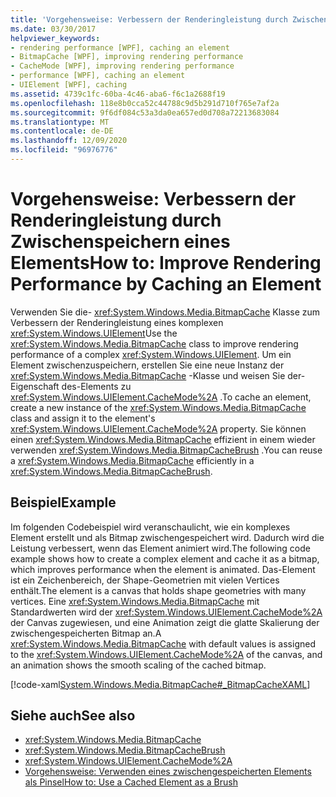 ```yaml
---
title: 'Vorgehensweise: Verbessern der Renderingleistung durch Zwischenspeichern eines Elements'
ms.date: 03/30/2017
helpviewer_keywords:
- rendering performance [WPF], caching an element
- BitmapCache [WPF], improving rendering performance
- CacheMode [WPF], improving rendering performance
- performance [WPF], caching an element
- UIElement [WPF], caching
ms.assetid: 4739c1fc-60ba-4c46-aba6-f6c1a2688f19
ms.openlocfilehash: 118e8b0cca52c44788c9d5b291d710f765e7af2a
ms.sourcegitcommit: 9f6df084c53a3da0ea657ed0d708a72213683084
ms.translationtype: MT
ms.contentlocale: de-DE
ms.lasthandoff: 12/09/2020
ms.locfileid: "96976776"
---
```

# <a name="how-to-improve-rendering-performance-by-caching-an-element"></a><span data-ttu-id="6396e-102">Vorgehensweise: Verbessern der Renderingleistung durch Zwischenspeichern eines Elements</span><span class="sxs-lookup"><span data-stu-id="6396e-102">How to: Improve Rendering Performance by Caching an Element</span></span>
<span data-ttu-id="6396e-103">Verwenden Sie die- <xref:System.Windows.Media.BitmapCache> Klasse zum Verbessern der Renderingleistung eines komplexen <xref:System.Windows.UIElement></span><span class="sxs-lookup"><span data-stu-id="6396e-103">Use the <xref:System.Windows.Media.BitmapCache> class to improve rendering performance of a complex <xref:System.Windows.UIElement>.</span></span> <span data-ttu-id="6396e-104">Um ein Element zwischenzuspeichern, erstellen Sie eine neue Instanz der <xref:System.Windows.Media.BitmapCache> -Klasse und weisen Sie der-Eigenschaft des-Elements zu <xref:System.Windows.UIElement.CacheMode%2A> .</span><span class="sxs-lookup"><span data-stu-id="6396e-104">To cache an element, create a new instance of the <xref:System.Windows.Media.BitmapCache> class and assign it to the element's <xref:System.Windows.UIElement.CacheMode%2A> property.</span></span> <span data-ttu-id="6396e-105">Sie können einen <xref:System.Windows.Media.BitmapCache> effizient in einem wieder verwenden <xref:System.Windows.Media.BitmapCacheBrush> .</span><span class="sxs-lookup"><span data-stu-id="6396e-105">You can reuse a <xref:System.Windows.Media.BitmapCache> efficiently in a <xref:System.Windows.Media.BitmapCacheBrush>.</span></span>  
  
## <a name="example"></a><span data-ttu-id="6396e-106">Beispiel</span><span class="sxs-lookup"><span data-stu-id="6396e-106">Example</span></span>  
 <span data-ttu-id="6396e-107">Im folgenden Codebeispiel wird veranschaulicht, wie ein komplexes Element erstellt und als Bitmap zwischengespeichert wird. Dadurch wird die Leistung verbessert, wenn das Element animiert wird.</span><span class="sxs-lookup"><span data-stu-id="6396e-107">The following code example shows how to create a complex element and cache it as a bitmap, which improves performance when the element is animated.</span></span> <span data-ttu-id="6396e-108">Das-Element ist ein Zeichenbereich, der Shape-Geometrien mit vielen Vertices enthält.</span><span class="sxs-lookup"><span data-stu-id="6396e-108">The element is a canvas that holds shape geometries with many vertices.</span></span> <span data-ttu-id="6396e-109">Eine <xref:System.Windows.Media.BitmapCache> mit Standardwerten wird der <xref:System.Windows.UIElement.CacheMode%2A> der Canvas zugewiesen, und eine Animation zeigt die glatte Skalierung der zwischengespeicherten Bitmap an.</span><span class="sxs-lookup"><span data-stu-id="6396e-109">A <xref:System.Windows.Media.BitmapCache> with default values is assigned to the <xref:System.Windows.UIElement.CacheMode%2A> of the canvas, and an animation shows the smooth scaling of the cached bitmap.</span></span>  
  
 [!code-xaml[System.Windows.Media.BitmapCache#_BitmapCacheXAML](~/samples/snippets/csharp/VS_Snippets_Wpf/system.windows.media.bitmapcache/cs/window1.xaml#_bitmapcachexaml)]  
  
## <a name="see-also"></a><span data-ttu-id="6396e-110">Siehe auch</span><span class="sxs-lookup"><span data-stu-id="6396e-110">See also</span></span>

- <xref:System.Windows.Media.BitmapCache>
- <xref:System.Windows.Media.BitmapCacheBrush>
- <xref:System.Windows.UIElement.CacheMode%2A>
- [<span data-ttu-id="6396e-111">Vorgehensweise: Verwenden eines zwischengespeicherten Elements als Pinsel</span><span class="sxs-lookup"><span data-stu-id="6396e-111">How to: Use a Cached Element as a Brush</span></span>](how-to-use-a-cached-element-as-a-brush.md)
